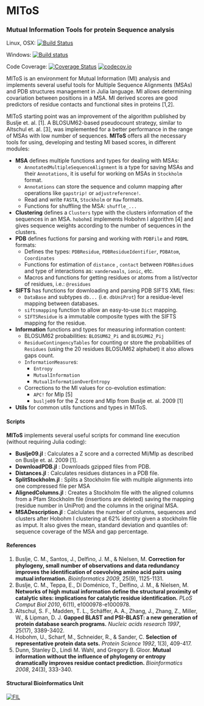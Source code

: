# MIToS
### Mutual Information Tools for protein Sequence analysis

Linux, OSX: [![Build Status](https://travis-ci.org/diegozea/MIToS.jl.svg?branch=master)](https://travis-ci.org/diegozea/MIToS.jl)

Windows: [![Build status](https://ci.appveyor.com/api/projects/status/h6o72b5dtdeto336/branch/master?svg=true)](https://ci.appveyor.com/project/diegozea/mitos-jl/branch/master)

Code Coverage: [![Coverage Status](https://coveralls.io/repos/diegozea/MIToS.jl/badge.svg?branch=master&service=github)](https://coveralls.io/github/diegozea/MIToS.jl?branch=master) [![codecov.io](http://codecov.io/github/diegozea/MIToS.jl/coverage.svg?branch=master)](http://codecov.io/github/diegozea/MIToS.jl?branch=master)

MIToS is an environment for Mutual Information (MI) analysis and implements several useful tools for Multiple Sequence Alignments (MSAs) and PDB structures management in Julia language. MI allows determining covariation between positions in a MSA. MI derived scores are good predictors of residue contacts and functional sites in proteins [1,2].

MIToS starting point was an improvement of the algorithm published by Buslje et. al. [1]. A BLOSUM62-based pseudocount strategy, similar to Altschul et. al. [3], was implemented for a better performance in the range of MSAs with low number of sequences. **MIToS** offers all the necessary tools for using, developing and testing MI based scores, in different modules:   

* **MSA** defines multiple functions and types for dealing with MSAs:  
  * `AnnotatedMultipleSequenceAlignment` is a type for saving MSAs and their  `Annotations`, it is useful for working on MSAs in `Stockholm` format. 
  * `Annotations` can store the sequence and column mapping after operations like `gapstrip!` or `adjustreference!`.
  * Read and write `FASTA`, `Stockholm` or `Raw` formats.
  * Functions for shuffling the MSA: `shuffle_...`
* **Clustering** defines a `Clusters` type with the clusters information of the sequences in an MSA. `hobohmI` implements Hobohm I algorithm [4] and gives sequence weights according to the number of sequences in the clusters. 
* **PDB** defines fuctions for parsing and working with `PDBFile` and `PDBML` formats:  
  * Defines the types: `PDBResidue`, `PDBResidueIdentifier`, `PDBAtom`, `Coordinates`
  * Functions for estimation of `distance` , `contact` between `PDBResidue`s and type of interactions as: `vanderwaals`, `ionic`, etc.
  * Macros and functions for getting residues or atoms from a list/vector of residues, i.e.: `@residues`
* **SIFTS** has functions for downloading and parsing PDB SIFTS XML files:  
  * `DataBase` and subtypes `db...` (i.e. `dbUniProt`) for a residue-level mapping between databases.
  * `siftsmapping` function to allow an easy-to-use `Dict` mapping. 
  * `SIFTSResidue` is a immutable composite types with the SIFTS mapping for the residue.
* **Information** functions and types for measuring information content:  
  * BLOSUM62 probabilities: `BLOSUM62_Pi` and `BLOSUM62_Pij`
  * `ResidueContingencyTables` for counting or store the probabilities of `Residues` (using the 20 residues BLOSUM62 alphabet) it also allows gaps count.
  * `InformationMeasure`s:
    * `Entropy`
    * `MutualInformation`
    * `MutualInformationOverEntropy`
  * Corrections to the MI values for co-evolution estimation:
    * `APC!` for MIp [5]
    * `buslje09` for the Z score and MIp from Buslje et. al. 2009 [1]
* **Utils** for common utils functions and types in MIToS.

#### Scripts   

**MIToS** implements several useful scripts for command line execution (without requiring Julia coding):  
  
* **Buslje09.jl** : Calculates a Z score and a corrected MI/MIp as described on Buslje et. al. 2009 [1].
* **DownloadPDB.jl** : Downloads gzipped files from PDB.
* **Distances.jl** : Calculates residues distances in a PDB file.
* **SplitStockholm.jl** : Splits a Stockholm file with multiple alignments into one compressed file per MSA
* **AlignedColumns.jl** : Creates a Stockholm file with the aligned columns from a Pfam Stockholm file (insertions are deleted) saving the mapping (residue number in UniProt) and the columns in the original MSA.
* **MSADescription.jl** : Calclulates the number of columns, sequences and clusters after Hobohm I clustering at 62% identity given a stockholm file as imput. It also gives the mean, standard deviation and quantiles of: sequence coverage of the MSA and gap percentage.

#### References  

1. Buslje, C. M., Santos, J., Delfino, J. M., & Nielsen, M. **Correction for phylogeny, small number of observations and data redundancy improves the identification of coevolving amino acid pairs using mutual information.** *Bioinformatics 2009*, 25(9), 1125-1131.  
2. Buslje, C. M., Teppa, E., Di Doménico, T., Delfino, J. M., & Nielsen, M. **Networks of high mutual information define the structural proximity of catalytic sites: implications for catalytic residue identification.** *PLoS Comput Biol 2010*, 6(11), e1000978-e1000978.
3. Altschul, S. F., Madden, T. L., Schäffer, A. A., Zhang, J., Zhang, Z., Miller, W., & Lipman, D. J. **Gapped BLAST and PSI-BLAST: a new generation of protein database search programs.** *Nucleic acids research 1997*, 25(17), 3389-3402.
4. Hobohm, U., Scharf, M., Schneider, R., & Sander, C. **Selection of representative protein data sets.** *Protein Science 1992*, 1(3), 409-417.
5. Dunn, Stanley D., Lindi M. Wahl, and Gregory B. Gloor. **Mutual information without the influence of phylogeny or entropy dramatically improves residue contact prediction.** *Bioinformatics 2008*, 24(3), 333-340.


#### Structural Bioinformatics Unit  
[![FIL](http://mistic.leloir.org.ar/imgs/logo_horizontal.png)](http://www.leloir.org.ar/)
